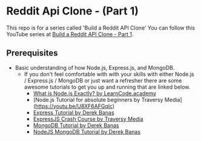 # Reddit Api Clone - (Part 1)

This repo is for a series called 'Build a Reddit API Clone' You can follow this YouTube series at [Build a Reddit API Clone - Part 1](https://youtu.be/L5Nle1VXYnw).

## Prerequisites 

* Basic understanding of how Node.js, Express.js, and MongoDB.
  * If you don't feel comfortable with with your skills with either Node.js / Express.js / MongoDB or just want a refresher there are some awesome tutorials to get you up and running that are linked below.
    * [What is Node.js Exactly? by LearnCode.academy](https://youtu.be/pU9Q6oiQNd0)
    * [Node.js Tutorial for absolute beginners by Traversy Media] (https://youtu.be/U8XF6AFGqlc)
    * [Express Tutorial by Derek Banas](https://youtu.be/xDCKcNBFsuI)
    * [ExpressJS Crash Course by Traversy Media](https://youtu.be/gnsO8-xJ8rs)
    * [MongoDB Tutorial by Derek Banas](https://youtu.be/-0X8mr6Q8Ew)
    * [NodeJS MongoDB Tutorial by Derek Banas](https://youtu.be/Do_Hsb_Hs3c)
 
